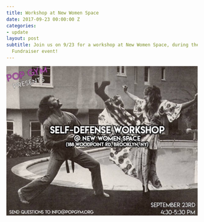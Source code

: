```yaml
---
title: Workshop at New Women Space
date: 2017-09-23 00:00:00 Z
categories:
- update
layout: post
subtitle: Join us on 9/23 for a workshop at New Women Space, during their Anniversary
  Fundraiser event!
---
```


![Pop Gym @ New Women Space](../assets/21640861_801065656740093_7669217384033887550_o.jpg)

